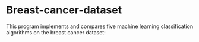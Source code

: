 # Breast-cancer-dataset
This program implements and compares five machine learning classification algorithms on the breast cancer dataset:
